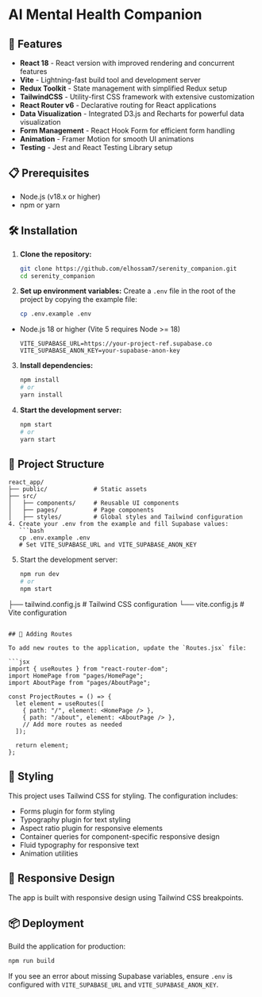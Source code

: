 # AI Mental Health Companion 

## 🚀 Features

- **React 18** - React version with improved rendering and concurrent features
- **Vite** - Lightning-fast build tool and development server
- **Redux Toolkit** - State management with simplified Redux setup
- **TailwindCSS** - Utility-first CSS framework with extensive customization
- **React Router v6** - Declarative routing for React applications
- **Data Visualization** - Integrated D3.js and Recharts for powerful data visualization
- **Form Management** - React Hook Form for efficient form handling
- **Animation** - Framer Motion for smooth UI animations
- **Testing** - Jest and React Testing Library setup

## 📋 Prerequisites

- Node.js (v18.x or higher)
- npm or yarn

## 🛠️ Installation

1. **Clone the repository:**
   ```bash
   git clone https://github.com/elhossam7/serenity_companion.git
   cd serenity_companion
   ```

2. **Set up environment variables:**
   Create a `.env` file in the root of the project by copying the example file:
   ```bash
   cp .env.example .env
   ```
- Node.js 18 or higher (Vite 5 requires Node >= 18)

   ```
   VITE_SUPABASE_URL=https://your-project-ref.supabase.co
   VITE_SUPABASE_ANON_KEY=your-supabase-anon-key
   ```

3. **Install dependencies:**
   ```bash
   npm install
   # or
   yarn install
   ```
   
4. **Start the development server:**
   ```bash
   npm start
   # or
   yarn start
   ```

## 📁 Project Structure

```
react_app/
├── public/             # Static assets
├── src/
│   ├── components/     # Reusable UI components
│   ├── pages/          # Page components
│   ├── styles/         # Global styles and Tailwind configuration
4. Create your .env from the example and fill Supabase values:
   ```bash
   cp .env.example .env
   # Set VITE_SUPABASE_URL and VITE_SUPABASE_ANON_KEY
   ```

5. Start the development server:
   ```bash
   npm run dev
   # or
   npm start
   ```
├── tailwind.config.js  # Tailwind CSS configuration
└── vite.config.js      # Vite configuration
```

## 🧩 Adding Routes

To add new routes to the application, update the `Routes.jsx` file:

```jsx
import { useRoutes } from "react-router-dom";
import HomePage from "pages/HomePage";
import AboutPage from "pages/AboutPage";

const ProjectRoutes = () => {
  let element = useRoutes([
    { path: "/", element: <HomePage /> },
    { path: "/about", element: <AboutPage /> },
    // Add more routes as needed
  ]);

  return element;
};
```

## 🎨 Styling

This project uses Tailwind CSS for styling. The configuration includes:

- Forms plugin for form styling
- Typography plugin for text styling
- Aspect ratio plugin for responsive elements
- Container queries for component-specific responsive design
- Fluid typography for responsive text
- Animation utilities

## 📱 Responsive Design

The app is built with responsive design using Tailwind CSS breakpoints.


## 📦 Deployment

Build the application for production:

```bash
npm run build
```

If you see an error about missing Supabase variables, ensure `.env` is configured with `VITE_SUPABASE_URL` and `VITE_SUPABASE_ANON_KEY`.

